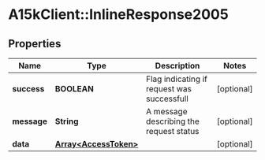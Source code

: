 # A15kClient::InlineResponse2005

## Properties
Name | Type | Description | Notes
------------ | ------------- | ------------- | -------------
**success** | **BOOLEAN** | Flag indicating if request was successfull | [optional] 
**message** | **String** | A message describing the request status | [optional] 
**data** | [**Array&lt;AccessToken&gt;**](AccessToken.md) |  | [optional] 


